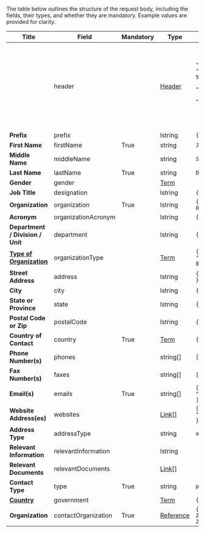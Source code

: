 <script>
import { onMounted } from "vue";
import { getClearingHouseFromUrl } from "@/utils/helpers"

export default {
  setup() {
    onMounted(() => {
      const anchors = document.querySelectorAll("td a");

      anchors.forEach((anchor) => {
        const href = anchor.getAttribute("href"); 
        const newHref = `/${getClearingHouseFromUrl(location.href)}` + href; 
        anchor.setAttribute("href", newHref);
      });
    });
  },
};
</script>


The table below outlines the structure of the request body, including the fields, their types, and whether they are mandatory. Example values are provided for clarity.

<table class="schema-table" style="table-layout: fixed; width: 100%;">
  <thead>
    <tr>
      <th style="width: 40%;">Title</th>
      <th style="width: 20%;">Field</th>
      <th style="width: 10%;">Mandatory</th>
      <th style="width: 10%;">Type</th>
      <th style="width: 20%;">Example</th>
    </tr>
  </thead>
  <tbody>
    <tr>
      <td></td>
      <td>header</td>
      <td></td>
      <td><a href="/customTypes.html#header">Header</a></td>
      <td><code>
            {
              "identifier": "068C83BA-995F-08C3-50CE-AD43545B3EB5",
              "schema": "contact",
              "languages": [
                "en"
              ]
            }
          </code></td>
    </tr>
    <tr>
      <td><strong>Prefix</strong></td>
      <td>prefix</td>
      <td></td>
      <td>lstring</td>
      <td><code>{ en:"Mr" }</code></td>
    </tr>
    <tr>
      <td><strong>First Name</strong></td>
      <td>firstName</td>
      <td>True</td>
      <td>string</td>
      <td><code>John</code></td>
    </tr>
    <tr>
      <td><strong>Middle Name</strong></td>
      <td>middleName</td>
      <td></td>
      <td>string</td>
      <td><code>Smith</code></td>
    </tr>
    <tr>
      <td><strong>Last Name</strong></td>
      <td>lastName</td>
      <td>True</td>
      <td>string</td>
      <td><code>Doe</code></td>
    </tr>
    <tr>
      <td><strong>Gender</strong></td>
      <td>gender</td>
      <td></td>
      <td><a href="/customTypes.html#term">Term</a></td>
      <td></td>
    </tr>
    <tr>
      <td><strong>Job Title</strong></td>
      <td>designation</td>
      <td></td>
      <td>lstring</td>
      <td><code>{ en:"Software" }</code></td>
    </tr>
    <tr>
      <td><strong>Organization</strong></td>
      <td>organization</td>
      <td>True</td>
      <td>lstring</td>
      <td><code>{ "en": "Test Organization" }</code></td>
    </tr>
    <tr>
      <td><strong>Acronym</strong></td>
      <td>organizationAcronym</td>
      <td></td>
      <td>lstring</td>
      <td><code>{ "en": "CSBD" }</code></td>
    </tr>
    <tr>
      <td><strong>Department / Division / Unit</strong></td>
      <td>department</td>
      <td></td>
      <td>lstring</td>
      <td><code>{ "en": "Division" }</code></td>
    </tr>
    <tr>
      <td><strong><a href="/thesaurus/authority/organization-types">Type of Organization</a></strong></td>
      <td>organizationType</td>
      <td></td>
      <td><a href="/customTypes.html#term">Term</a></td>
      <td><code>{ "identifier": "86D464C3-B5BB-4B02-85E4-1AAD8D64CD27" }</code></td>
    </tr>
    <tr>
      <td><strong>Street Address</strong></td>
      <td>address</td>
      <td></td>
      <td>lstring</td>
      <td><code>{ "en": "560 Franklin" }</code></td>
    </tr>
    <tr>
      <td><strong>City</strong></td>
      <td>city</td>
      <td></td>
      <td>lstring</td>
      <td><code>{ "en": "Cambridge" }</code></td>
    </tr>
    <tr>
      <td><strong>State or Province</strong></td>
      <td>state</td>
      <td></td>
      <td>lstring</td>
      <td><code>{ "en": "Ontario" }</code></td>
    </tr>
    <tr>
      <td><strong>Postal Code or Zip</strong></td>
      <td>postalCode</td>
      <td></td>
      <td>lstring</td>
      <td><code>{ "en": "N1R 7Z1" }</code></td>
    </tr>
    <tr>
      <td><strong>Country of Contact</strong></td>
      <td>country</td>
      <td>True</td>
      <td><a href="/customTypes.html#term">Term</a></td>
      <td><code>{ "identifier": "ca" }</code></td>
    </tr>
    <tr>
      <td><strong>Phone Number(s)</strong></td>
      <td>phones</td>
      <td></td>
      <td>string[]</td>
      <td><code>[ "54825578896" ]</code></td>
    </tr>
    <tr>
      <td><strong>Fax Number(s)</strong></td>
      <td>faxes</td>
      <td></td>
      <td>string[]</td>
      <td><code>[ "123456" ]</code></td>
    </tr>
    <tr>
      <td><strong>Email(s)</strong></td>
      <td>emails</td>
      <td>True</td>
      <td>string[]</td>
      <td><code>[ "pramodjsam@gmail.com" ]</code></td>
    </tr>
    <tr>
      <td><strong>Website Address(es)</strong></td>
      <td>websites</td>
      <td></td>
      <td><a href="/customTypes.html#link">Link[]</a></td>
      <td><code>[ { "url": "http://www.google.com" } ]</code></td>
    </tr>
    <tr>
      <td><strong>Address Type</strong></td>
      <td>addressType</td>
      <td></td>
      <td>string</td>
      <td><code>organization</code></td>
    </tr>
    <tr>
      <td><strong>Relevant Information</strong></td>
      <td>relevantInformation</td>
      <td></td>
      <td>lstring</td>
      <td></td>
    </tr>
    <tr>
      <td><strong>Relevant Documents</strong></td>
      <td>relevantDocuments</td>
      <td></td>
      <td><a href="/customTypes.html#link">Link[]</a></td>
      <td></td>
    </tr>
    <tr>
      <td><strong>Contact Type</strong></td>
      <td>type</td>
      <td>True</td>
      <td>string</td>
      <td><code>person</code></td>
    </tr>
    <tr>
      <td><strong><a href="/abs/thesaurus/general/countries">Country</a></strong></td>
      <td>government</td>
      <td></td>
      <td><a href="/customTypes.html#term">Term</a></td>
      <td><code>{ "identifier": "af" }</code></td>
    </tr>
    <tr>
      <td><strong>Organization</strong></td>
      <td>contactOrganization</td>
      <td>True</td>
      <td><a href="/customTypes.html#reference">Reference</a></td>
      <td><code>{ "identifier": "SIMP-22D52282-2FB2-AD2A-2965-476DFF6A7F37@1" }</code></td>
    </tr>    
  </tbody>
</table>
